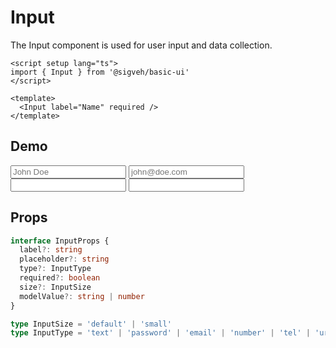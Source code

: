 <script setup lang="ts">
import Input from '../../src/components/Input/Input.vue'
import Flex from '../../src/components/Flex/Flex.vue'
</script>

# Input

The Input component is used for user input and data collection.

```vue
<script setup lang="ts">
import { Input } from '@sigveh/basic-ui'
</script>

<template>
  <Input label="Name" required />
</template>
```

## Demo

<Flex direction="column">
	<Input label="Name" placeholder="John Doe" />
	<Input label="E-mail" type="email" placeholder="john@doe.com" required />
	<Input label="Password" type="password" />
	<Input label="Small input size" size="small" />
</Flex>

## Props

```ts
interface InputProps {
  label?: string
  placeholder?: string
  type?: InputType
  required?: boolean
  size?: InputSize
  modelValue?: string | number
}

type InputSize = 'default' | 'small'
type InputType = 'text' | 'password' | 'email' | 'number' | 'tel' | 'url'
```
